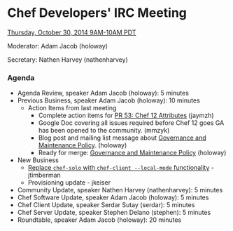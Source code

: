 # Chef Developers' IRC Meeting

[Thursday, October 30, 2014 9AM-10AM PDT](http://www.timeanddate.com/worldclock/fixedtime.html?msg=%23chef-hacking+developers%27+meeting&iso=20141030T12&p1=419&ah=1)

Moderator:  Adam Jacob (holoway)

Secretary:  Nathen Harvey (nathenharvey)

### Agenda
* Agenda Review, speaker Adam Jacob (holoway): 5 minutes
* Previous Business, speaker Adam Jacob (holoway): 10 minutes
  * Action Items from last meeting
    * Complete action items for [PR 53:  Chef 12 Attributes](https://github.com/opscode/chef-rfc/pull/53) (jaymzh)
    * Google Doc covering all issues required before Chef 12 goes GA has been opened to the community.  (mmzyk)
    * Blog post and mailing list message about [Governance and Maintenance Policy](https://github.com/opscode/chef-rfc/pull/58). (holoway)
    * Ready for merge:  [Governance and Maintenance Policy](https://github.com/opscode/chef-rfc/pull/58) (holoway)
* New Business
  * [Replace `chef-solo` with `chef-client --local-mode` functionality](https://github.com/opscode/chef-rfc/pull/54) - jtimberman
  * Provisioning update - jkeiser
* Community Update, speaker Nathen Harvey (nathenharvey): 5 minutes
* Chef Software Update, speaker Adam Jacob (holoway): 5 minutes
* Chef Client Update, speaker Serdar Sutay (serdar): 5 minutes
* Chef Server Update, speaker Stephen Delano (stephen): 5 minutes
* Roundtable, speaker Adam Jacob (holoway): 20 minutes
